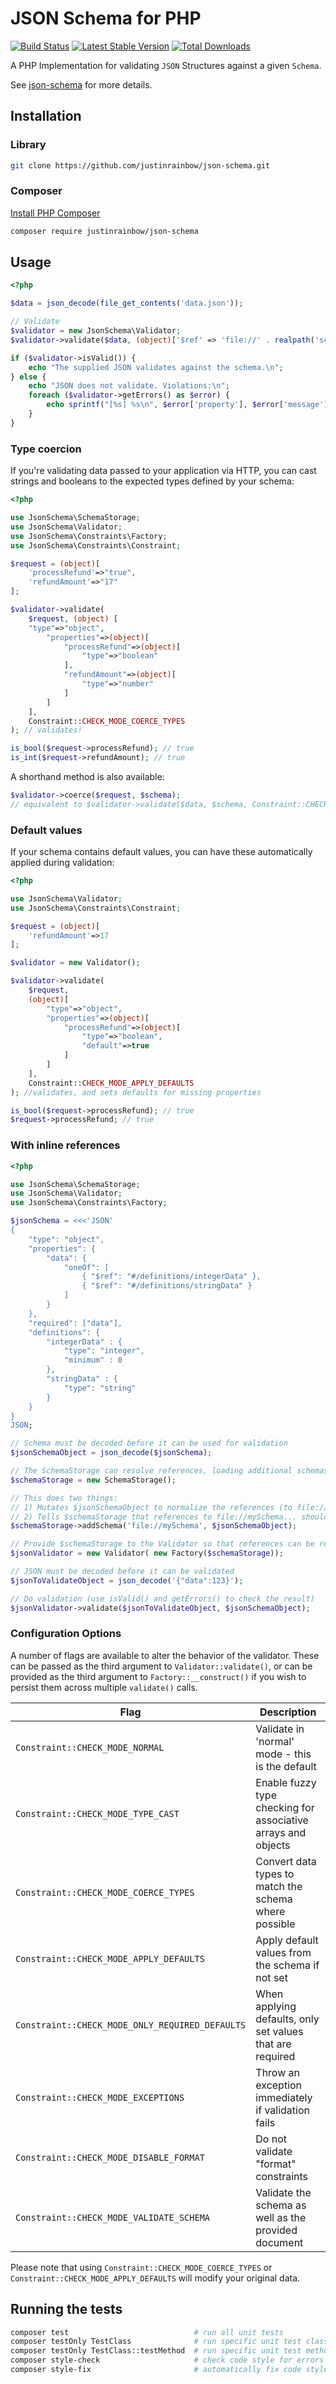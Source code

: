 # JSON Schema for PHP

[![Build Status](https://github.com/justinrainbow/json-schema/actions/workflows/continuous-integration.yml/badge.svg)](https://github.com/justinrainbow/json-schema/actions)
[![Latest Stable Version](https://poser.pugx.org/justinrainbow/json-schema/v/stable.png)](https://packagist.org/packages/justinrainbow/json-schema)
[![Total Downloads](https://poser.pugx.org/justinrainbow/json-schema/downloads.png)](https://packagist.org/packages/justinrainbow/json-schema)

A PHP Implementation for validating `JSON` Structures against a given `Schema`.

See [json-schema](http://json-schema.org/) for more details.

## Installation

### Library

```bash
git clone https://github.com/justinrainbow/json-schema.git
```

### Composer

[Install PHP Composer](https://getcomposer.org/doc/00-intro.md)

```bash
composer require justinrainbow/json-schema
```

## Usage

```php
<?php

$data = json_decode(file_get_contents('data.json'));

// Validate
$validator = new JsonSchema\Validator;
$validator->validate($data, (object)['$ref' => 'file://' . realpath('schema.json')]);

if ($validator->isValid()) {
    echo "The supplied JSON validates against the schema.\n";
} else {
    echo "JSON does not validate. Violations:\n";
    foreach ($validator->getErrors() as $error) {
        echo sprintf("[%s] %s\n", $error['property'], $error['message']);
    }
}
```

### Type coercion

If you're validating data passed to your application via HTTP, you can cast strings and booleans to
the expected types defined by your schema:

```php
<?php

use JsonSchema\SchemaStorage;
use JsonSchema\Validator;
use JsonSchema\Constraints\Factory;
use JsonSchema\Constraints\Constraint;

$request = (object)[
    'processRefund'=>"true",
    'refundAmount'=>"17"
];

$validator->validate(
    $request, (object) [
    "type"=>"object",
        "properties"=>(object)[
            "processRefund"=>(object)[
                "type"=>"boolean"
            ],
            "refundAmount"=>(object)[
                "type"=>"number"
            ]
        ]
    ],
    Constraint::CHECK_MODE_COERCE_TYPES
); // validates!

is_bool($request->processRefund); // true
is_int($request->refundAmount); // true
```

A shorthand method is also available:
```PHP
$validator->coerce($request, $schema);
// equivalent to $validator->validate($data, $schema, Constraint::CHECK_MODE_COERCE_TYPES);
```

### Default values

If your schema contains default values, you can have these automatically applied during validation:

```php
<?php

use JsonSchema\Validator;
use JsonSchema\Constraints\Constraint;

$request = (object)[
    'refundAmount'=>17
];

$validator = new Validator();

$validator->validate(
    $request,
    (object)[
        "type"=>"object",
        "properties"=>(object)[
            "processRefund"=>(object)[
                "type"=>"boolean",
                "default"=>true
            ]
        ]
    ],
    Constraint::CHECK_MODE_APPLY_DEFAULTS
); //validates, and sets defaults for missing properties

is_bool($request->processRefund); // true
$request->processRefund; // true
```

### With inline references

```php
<?php

use JsonSchema\SchemaStorage;
use JsonSchema\Validator;
use JsonSchema\Constraints\Factory;

$jsonSchema = <<<'JSON'
{
    "type": "object",
    "properties": {
        "data": {
            "oneOf": [
                { "$ref": "#/definitions/integerData" },
                { "$ref": "#/definitions/stringData" }
            ]
        }
    },
    "required": ["data"],
    "definitions": {
        "integerData" : {
            "type": "integer",
            "minimum" : 0
        },
        "stringData" : {
            "type": "string"
        }
    }
}
JSON;

// Schema must be decoded before it can be used for validation
$jsonSchemaObject = json_decode($jsonSchema);

// The SchemaStorage can resolve references, loading additional schemas from file as needed, etc.
$schemaStorage = new SchemaStorage();

// This does two things:
// 1) Mutates $jsonSchemaObject to normalize the references (to file://mySchema#/definitions/integerData, etc)
// 2) Tells $schemaStorage that references to file://mySchema... should be resolved by looking in $jsonSchemaObject
$schemaStorage->addSchema('file://mySchema', $jsonSchemaObject);

// Provide $schemaStorage to the Validator so that references can be resolved during validation
$jsonValidator = new Validator( new Factory($schemaStorage));

// JSON must be decoded before it can be validated
$jsonToValidateObject = json_decode('{"data":123}');

// Do validation (use isValid() and getErrors() to check the result)
$jsonValidator->validate($jsonToValidateObject, $jsonSchemaObject);
```

### Configuration Options
A number of flags are available to alter the behavior of the validator. These can be passed as the
third argument to `Validator::validate()`, or can be provided as the third argument to
`Factory::__construct()` if you wish to persist them across multiple `validate()` calls.

| Flag | Description |
|------|-------------|
| `Constraint::CHECK_MODE_NORMAL` | Validate in 'normal' mode - this is the default |
| `Constraint::CHECK_MODE_TYPE_CAST` | Enable fuzzy type checking for associative arrays and objects |
| `Constraint::CHECK_MODE_COERCE_TYPES` | Convert data types to match the schema where possible |
| `Constraint::CHECK_MODE_APPLY_DEFAULTS` | Apply default values from the schema if not set |
| `Constraint::CHECK_MODE_ONLY_REQUIRED_DEFAULTS` | When applying defaults, only set values that are required |
| `Constraint::CHECK_MODE_EXCEPTIONS` | Throw an exception immediately if validation fails |
| `Constraint::CHECK_MODE_DISABLE_FORMAT` | Do not validate "format" constraints |
| `Constraint::CHECK_MODE_VALIDATE_SCHEMA` | Validate the schema as well as the provided document |

Please note that using `Constraint::CHECK_MODE_COERCE_TYPES` or `Constraint::CHECK_MODE_APPLY_DEFAULTS`
will modify your original data.

## Running the tests

```bash
composer test                            # run all unit tests
composer testOnly TestClass              # run specific unit test class
composer testOnly TestClass::testMethod  # run specific unit test method
composer style-check                     # check code style for errors
composer style-fix                       # automatically fix code style errors
```

